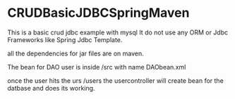 # CRUDBasicJDBCSpringMaven

This is a basic crud jdbc example with mysql
It do not use any ORM or Jdbc Frameworks like Spring Jdbc Template.


all the dependencies for jar files are on maven.

The bean for DAO user is inside  /src with name DAObean.xml

once the user hits the urs /users the usercontroller will create bean for the datbase and does its working.
